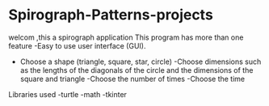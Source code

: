 # Spirograph-Patterns-projects

welcom ,this a spirograph application 
This program has more than one feature
-Easy to use user interface (GUI).
- Choose a shape (triangle, square, star, circle)
-Choose dimensions such as the lengths of the diagonals of the circle and the dimensions of the square and triangle
-Choose the number of times
-Choose the time

Libraries used
-turtle
-math
-tkinter

